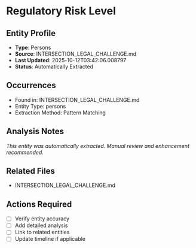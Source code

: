 # Regulatory Risk Level

## Entity Profile
- **Type**: Persons
- **Source**: INTERSECTION_LEGAL_CHALLENGE.md
- **Last Updated**: 2025-10-12T03:42:06.008797
- **Status**: Automatically Extracted

## Occurrences
- Found in: INTERSECTION_LEGAL_CHALLENGE.md
- Entity Type: persons
- Extraction Method: Pattern Matching

## Analysis Notes
*This entity was automatically extracted. Manual review and enhancement recommended.*

## Related Files
- INTERSECTION_LEGAL_CHALLENGE.md

## Actions Required
- [ ] Verify entity accuracy
- [ ] Add detailed analysis
- [ ] Link to related entities
- [ ] Update timeline if applicable
